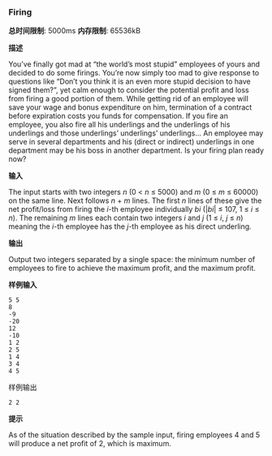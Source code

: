 ### Firing

**总时间限制**: 5000ms **内存限制**: 65536kB

**描述**

You’ve finally got mad at “the world’s most stupid” employees of yours and decided to do some firings. You’re now simply too mad to give response to questions like “Don’t you think it is an even more stupid decision to have signed them?”, yet calm enough to consider the potential profit and loss from firing a good portion of them. While getting rid of an employee will save your wage and bonus expenditure on him, termination of a contract before expiration costs you funds for compensation. If you fire an employee, you also fire all his underlings and the underlings of his underlings and those underlings’ underlings’ underlings… An employee may serve in several departments and his (direct or indirect) underlings in one department may be his boss in another department. Is your firing plan ready now?

**输入**

The input starts with two integers *n* (0 < *n* ≤ 5000) and *m* (0 ≤ *m* ≤ 60000) on the same line. Next follows *n* + *m* lines. The first *n* lines of these give the net profit/loss from firing the *i*-th employee individually *bi* (|*bi*| ≤ 107, 1 ≤ *i* ≤ *n*). The remaining *m* lines each contain two integers *i* and *j* (1 ≤ *i*, *j* ≤ *n*) meaning the *i*-th employee has the *j*-th employee as his direct underling.

**输出**

Output two integers separated by a single space: the minimum number of employees to fire to achieve the maximum profit, and the maximum profit.

**样例输入**

```
5 5
8
-9
-20
12
-10
1 2
2 5
1 4
3 4
4 5
```

样例输出

```
2 2
```

**提示**

As of the situation described by the sample input, firing employees 4 and 5 will produce a net profit of 2, which is maximum.